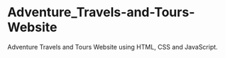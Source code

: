 # Adventure_Travels-and-Tours-Website
Adventure Travels and Tours Website using HTML, CSS and JavaScript.
